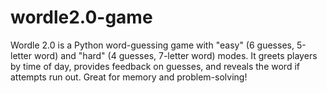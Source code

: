 # wordle2.0-game
Wordle 2.0 is a Python word-guessing game with "easy" (6 guesses, 5-letter word) and "hard" (4 guesses, 7-letter word) modes. It greets players by time of day, provides feedback on guesses, and reveals the word if attempts run out. Great for memory and problem-solving!
